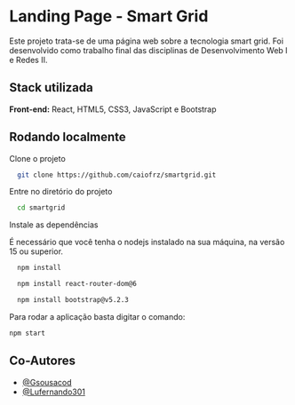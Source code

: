 
# Landing Page - Smart Grid

Este projeto trata-se de uma página web sobre a tecnologia smart grid. Foi desenvolvido como trabalho final das disciplinas de Desenvolvimento Web I e Redes II.

## Stack utilizada

**Front-end:** React, HTML5, CSS3, JavaScript e Bootstrap



## Rodando localmente

Clone o projeto

```bash
  git clone https://github.com/caiofrz/smartgrid.git
```

Entre no diretório do projeto

```bash
  cd smartgrid
```

Instale as dependências

É necessário que você tenha o nodejs instalado na sua máquina, na versão 15 ou superior.

```bash
  npm install
```

```bash
  npm install react-router-dom@6
```

```bash
  npm install bootstrap@v5.2.3
```

Para rodar a aplicação basta digitar o comando:

```bash
npm start
```

## Co-Autores

- [@Gsousacod](https://github.com/Gsousacod)
- [@Lufernando301](https://github.com/Lufernando301)
